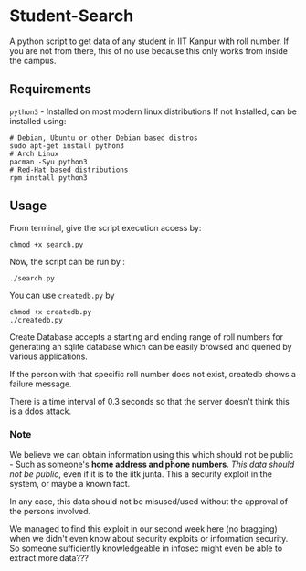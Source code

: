 # Student-Search
A python script to get data of any student in IIT Kanpur with roll number.
If you are not from there, this of no use because this only works from inside
the campus.

## Requirements

`python3` - Installed on most modern linux distributions
If not Installed, can be installed using:
``` shell
# Debian, Ubuntu or other Debian based distros
sudo apt-get install python3
# Arch Linux
pacman -Syu python3
# Red-Hat based distributions
rpm install python3
```

## Usage
From terminal, give the script execution access by:

``` shell
chmod +x search.py
```

Now, the script can be run by :

``` shell
./search.py
```

You can use `createdb.py` by
``` shell
chmod +x createdb.py
./createdb.py
```

Create Database accepts a starting and ending range of roll numbers for generating an
sqlite database which can be easily browsed and queried by various applications.

If the person with that specific roll number does not exist, createdb shows a failure message.

There is a time interval of 0.3 seconds so that the server doesn't think this is a ddos attack.

### Note
We believe we can obtain information using this which should not be public - Such as someone's **home address
and phone numbers**. *This data should not be public*, even if it is to the iitk junta. This a security exploit in
the system, or maybe a known fact.

In any case, this data should not be misused/used without the approval of the
persons involved.

We managed to find this exploit in our second week here (no bragging) when we didn't even know about
security exploits or information security. So someone sufficiently knowledgeable in infosec might even be able to extract more
data???
